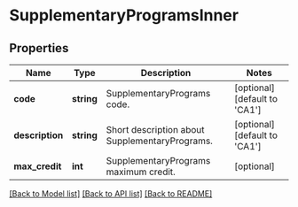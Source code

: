# SupplementaryProgramsInner

## Properties
Name | Type | Description | Notes
------------ | ------------- | ------------- | -------------
**code** | **string** | SupplementaryPrograms code. | [optional] [default to 'CA1']
**description** | **string** | Short description about SupplementaryPrograms. | [optional] [default to 'CA1']
**max_credit** | **int** | SupplementaryPrograms maximum credit. | [optional] 

[[Back to Model list]](../README.md#documentation-for-models) [[Back to API list]](../README.md#documentation-for-api-endpoints) [[Back to README]](../README.md)


